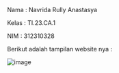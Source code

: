 Nama : Navrida Rully Anastasya

Kelas : TI.23.CA.1

NIM : 312310328

Berikut adalah tampilan website nya :

![image](https://github.com/user-attachments/assets/0e0ff7fc-e367-4478-a1ea-8349341a5ecd)
